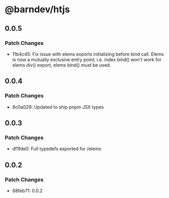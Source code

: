 # @barndev/htjs

## 0.0.5

### Patch Changes

- 11b4c45: Fix issue with elems exports initializing before bind call. Elems is now a mutually exclusive entry point; i.e. index bind() won't work for elems div() export, elems bind() must be used.

## 0.0.4

### Patch Changes

- 8c0a029: Updated to ship pnpm JSX types

## 0.0.3

### Patch Changes

- df1fde0: Full typedefs exported for /elems

## 0.0.2

### Patch Changes

- 68feb71: 0.0.2
